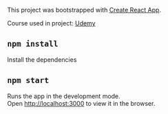 This project was bootstrapped with [Create React App](https://github.com/facebook/create-react-app).

Course used in project: [Udemy](https://www.udemy.com/react-the-complete-guide-incl-redux/)

## `npm install`

Install the dependencies

## `npm start`

Runs the app in the development mode.<br>
Open [http://localhost:3000](http://localhost:3000) to view it in the browser.
